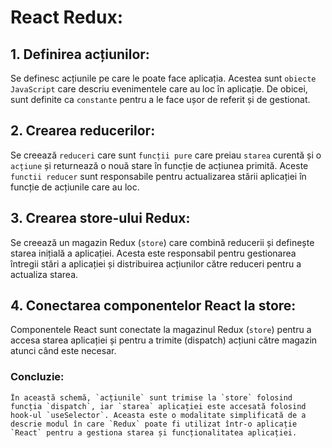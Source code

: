 # React Redux:

## 1. Definirea acțiunilor:

Se definesc acțiunile pe care le poate face aplicația. Acestea sunt `obiecte JavaScript` care descriu evenimentele care au loc în aplicație. De obicei, sunt definite ca `constante` pentru a le face ușor de referit și de gestionat.

## 2. Crearea reducerilor:

Se creează `reduceri` care sunt `funcții pure` care preiau `starea` curentă și o `acțiune` și returnează o nouă stare în funcție de acțiunea primită. Aceste `functii reducer` sunt responsabile pentru actualizarea stării aplicației în funcție de acțiunile care au loc.

## 3. Crearea store-ului Redux:

Se creează un magazin Redux (`store`) care combină reducerii și definește starea inițială a aplicației. Acesta este responsabil pentru gestionarea întregii stări a aplicației și distribuirea acțiunilor către reduceri pentru a actualiza starea.

## 4. Conectarea componentelor React la store:

Componentele React sunt conectate la magazinul Redux (`store`) pentru a accesa starea aplicației și pentru a trimite (dispatch) acțiuni către magazin atunci când este necesar.

### Concluzie:

    În această schemă, `acțiunile` sunt trimise la `store` folosind funcția `dispatch`, iar `starea` aplicației este accesată folosind hook-ul `useSelector`. Aceasta este o modalitate simplificată de a descrie modul în care `Redux` poate fi utilizat într-o aplicație `React` pentru a gestiona starea și funcționalitatea aplicației.
